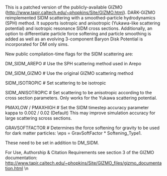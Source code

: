 This is a patched version of the publicly-available GIZMO (http://www.tapir.caltech.edu/~phopkins/Site/GIZMO.html). DARK-GIZMO reimplemented SIDM scattering with a smoothed-particle hydrodynamics (SPH) method. It supports isotropic and anisotropic (Yukawa-like scattering potential) and isotropic resonance SIDM cross sections. Additionally, an option to differentiate particle force softening and particle smoothing is added as well as an evolving 3-component Baryon Disk Potential is incorporated for DM only sims.

New public compilation-time flags for the SIDM scattering are:

DM_SIDM_AREPO # Use the SPH scattering method used in Arepo

DM_SIDM_GIZMO # Use the original GIZMO scattering method

SIDM_ISOTROPIC # Set scattering to be isotropic

SIDM_ANISOTROPIC # Set scattering to be anisotropic according to the cross section parameters. Only works for the Yukawa scattering potential. 

PMAXLOW / PMAXHIGH # Set the SIDM timestep accuracy parameter kappa to 0.002 / 0.02 (Default) This may improve simulation accuracy for large scattering scross sections. 

GRAVSOFTFACTOR # Determines the force softening for gravity to be used for dark matter particles: \eps = GravSoftFactor * Softening_Type1. 

These need to be set in addition to DM_SIDM.

For Use, Authorship & Citation Requirements see section 3 of the GIZMO documentation: http://www.tapir.caltech.edu/~phopkins/Site/GIZMO_files/gizmo_documentation.html \n
